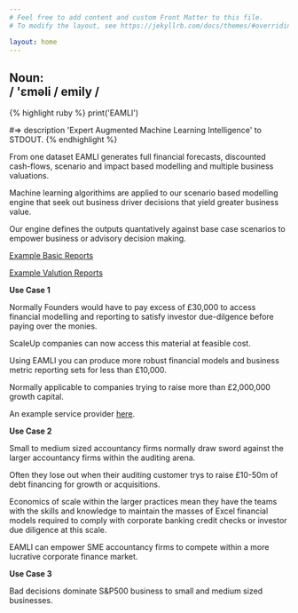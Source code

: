 ```yaml
---
# Feel free to add content and custom Front Matter to this file.
# To modify the layout, see https://jekyllrb.com/docs/themes/#overriding-theme-defaults

layout: home
---
```


<h2 style="font-style: bold;">Noun: <br>/ 'ɛməli / emily /</h2>
<!-- <h4 style="font-style: italic;">Expert Augmented Machine Learning Intelligence: (EAMLI)</h4>
 -->
{% highlight ruby %}
print('EAMLI')

#=> description 'Expert Augmented Machine Learning Intelligence' to STDOUT.
{% endhighlight %}
<br>

From one dataset EAMLI generates full financial forecasts, discounted cash-flows, scenario and impact based modelling and multiple business valuations.

Machine learning algorithims are applied to our scenario based modelling engine that seek out business driver decisions that yield greater business value.  

Our engine defines the outputs quantatively against base case scenarios to empower business or advisory decision making.

[Example Basic Reports](//docs.wixstatic.com/ugd/d0d1e1_c406de09595340ffabb51b0147b1ab42.pdf)


[Example Valution Reports](//docs.wixstatic.com/ugd/d0d1e1_dacd7337936f4d73abd35a136d29eef6.pdf)

**Use Case 1**

Normally Founders would have to pay excess of £30,000 to access financial modelling and reporting to satisfy investor due-dilgence before paying over the monies.

ScaleUp companies can now access this material at feasible cost.   

Using EAMLI you can produce more robust financial models and business metric reporting sets for less than £10,000.

Normally applicable to companies trying to raise more than £2,000,000 growth capital. 

An example service provider [here](https://www.white.space/founder-service).


**Use Case 2**

Small to medium sized accountancy firms normally draw sword against the larger accountancy firms within the auditing arena.

Often they lose out when their auditing customer trys to raise £10-50m of debt financing for growth or acquisitions.

Economics of scale within the larger practices mean they have the teams with the skills and knowledge to maintain the masses of Excel financial models required to comply with corporate banking credit checks or investor due diligence at this scale. 

EAMLI can empower SME accountancy firms to compete within a more lucrative corporate finance market.

**Use Case 3**

Bad decisions dominate S&P500 business to small and medium sized businesses.

<style>

.site-title, .footer-heading {
	font-style: italic;
}

</style>